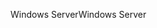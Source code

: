 <span data-ttu-id="ec692-101">Windows Server</span><span class="sxs-lookup"><span data-stu-id="ec692-101">Windows Server</span></span>
